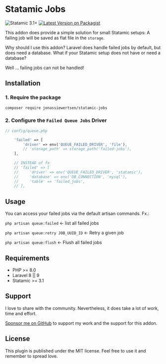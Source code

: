 <!-- statamic:hide -->
# Statamic Jobs
![Statamic 3.1+](https://img.shields.io/badge/Statamic-3.1+-FF269E?style=for-the-badge&link=https://statamic.com)
[![Latest Version on Packagist](https://img.shields.io/packagist/v/jonassiewertsen/statamic-jobs.svg?style=for-the-badge)](https://packagist.org/packages/jonassiewertsen/statamic-jobs)
<!-- /statamic:hide -->

This addon does provide a simple solution for small Statamic setups:
A failing job will be saved as flat file in the `storage`. 

Why should I use this addon?
Laravel does handle failed jobs by default, but does need a database. What if your Statamic setup does not have or need a database?

Well ... failing jobs can not be handled!

## Installation

### 1. Require the package
```bash
composer require jonassiewertsen/statamic-jobs
```

### 2. Configure the `Failed Queue Jobs` Driver
```php
// config/queue.php

    'failed' => [
        'driver' => env('QUEUE_FAILED_DRIVER', 'file'),
        // 'storage_path' => storage_path('failed-jobs'), 
    ],
    
    // INSTEAD of fx
    // 'failed' => [
    //     'driver' => env('QUEUE_FAILED_DRIVER', 'statamic'),
    //     'database' => env('DB_CONNECTION', 'mysql'),
    //     'table' => 'failed_jobs',
    // ],
```

## Usage
You can access your failed jobs via the default artisan commands. Fx.:

`php artisan queue:failed` <- list all failed jobs

`php artisan queue:retry JOB_UUID_ID` <- Retry a given job

`php artisan queue:flush` <- Flush all failed jobs

## Requirements
- PHP >= 8.0
- Laravel 8 || 9
- Statamic >= 3.1

## Support
I love to share with the community. Nevertheless, it does take a lot of work, time and effort. 

[Sponsor me on GitHub](https://github.com/sponsors/jonassiewertsen/) to support my work and the support for this addon.

## License 
This plugin is published under the MIT license. Feel free to use it and remember to spread love.

